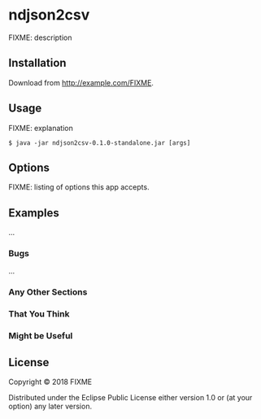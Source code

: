 # ndjson2csv

FIXME: description

## Installation

Download from http://example.com/FIXME.

## Usage

FIXME: explanation

    $ java -jar ndjson2csv-0.1.0-standalone.jar [args]

## Options

FIXME: listing of options this app accepts.

## Examples

...

### Bugs

...

### Any Other Sections
### That You Think
### Might be Useful

## License

Copyright © 2018 FIXME

Distributed under the Eclipse Public License either version 1.0 or (at
your option) any later version.
